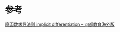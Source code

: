 


# 参考
[隐函数求导法则 implicit differentiation – 四都教育海外版](https://www.sudoedu.com/zh/%E5%BE%AE%E7%A7%AF%E5%88%86%EF%BC%88calculus%EF%BC%89-%E8%A7%86%E9%A2%91%E8%AF%BE%E7%A8%8B/%E5%AF%BC%E6%95%B0%E4%B8%8E%E6%B1%82%E5%AF%BC%E6%B3%95%E5%88%99%EF%BC%88derivative-and-differential-rules%EF%BC%89/%E9%9A%90%E5%87%BD%E6%95%B0%E6%B1%82%E5%AF%BC%E6%B3%95%E5%88%99-implicit-differentiation/)
